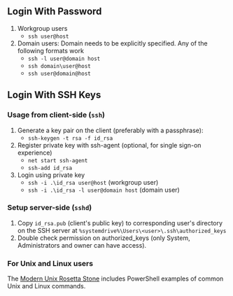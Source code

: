 
## Login With Password

1. Workgroup users
     * `ssh user@host`
2. Domain users: Domain needs to be explicitly specified. Any of the following formats work
     * `ssh -l user@domain host`
     * `ssh domain\user@host`
     * `ssh user@domain@host`

## Login With SSH Keys

### Usage from client-side (`ssh`)

1. Generate a key pair on the client (preferably with a passphrase):
     * `ssh-keygen -t rsa -f id_rsa`
2. Register private key with ssh-agent (optional, for single sign-on experience)
     * `net start ssh-agent`
     * `ssh-add id_rsa` 
3. Login using private key
     * `ssh -i .\id_rsa user@host` (workgroup user)
     * `ssh -i .\id_rsa -l user@domain host` (domain user)

### Setup server-side (`sshd`)

1. Copy `id_rsa.pub` (client's public key) to corresponding user's directory on the SSH server at `%systemdrive%\Users\<user>\.ssh\authorized_keys`
2. Double check permission on authorized_keys (only System, Administrators and owner can have access).

### For Unix and Linux users

The [Modern Unix Rosetta Stone](https://certsimple.com/rosetta-stone) includes PowerShell examples of common Unix and Linux commands. 

[Secure file]: https://github.com/PowerShell/Win32-OpenSSH/wiki/Security-protection-of-various-files-in-win32-openssh
